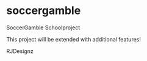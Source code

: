 # soccergamble
SoccerGamble Schoolproject

This project will be extended with additional features!

RJDesignz

